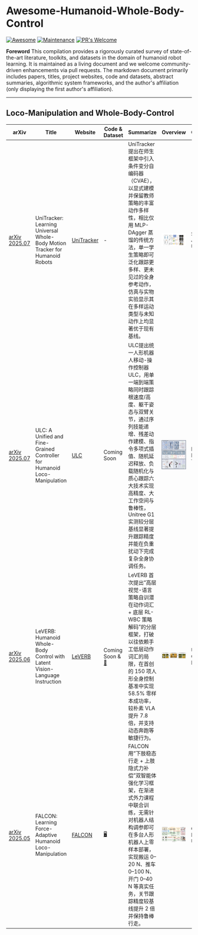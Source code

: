 # Awesome-Humanoid-Whole-Body-Control
[![Awesome](https://cdn.rawgit.com/sindresorhus/awesome/d7305f38d29fed78fa85652e3a63e154dd8e8829/media/badge.svg)](https://github.com/sindresorhus/awesome) [![Maintenance](https://img.shields.io/badge/Maintained%3F-yes-green.svg)](https://GitHub.com/Naereen/StrapDown.js/graphs/commit-activity) [![PR's Welcome](https://img.shields.io/badge/PRs-welcome-brightgreen.svg?style=flat)](http://makeapullrequest.com)

**Foreword**
This compilation provides a rigorously curated survey of state-of-the-art literature, toolkits, and datasets in the domain of humanoid robot learning. It is maintained as a living document and we welcome community-driven enhancements via pull requests. The markdown document primarily includes papers, titles, project websites, code and datasets, abstract summaries, algorithmic system frameworks, and the author's affiliation (only displaying the first author's affiliation).

---

## Loco-Manipulation and Whole-Body-Control


|   arXiv   |   Title   |   Website |   Code & Dataset    |   Summarize   |   Overview   | Organization |
| --------- | --------- | --------- | --------- | ------------- | --------- | --------- |
| [arXiv 2025.07](https://arxiv.org/abs/2507.07356) | UniTracker: Learning Universal Whole-Body Motion Tracker for Humanoid Robots             | [UniTracker](https://yinkangning0124.github.io/Humanoid-UniTracker/) | - | UniTracker提出在师生框架中引入条件变分自编码器（CVAE），以显式建模并保留教师策略的丰富动作多样性，相比仅用 MLP-DAgger 蒸馏的传统方法，单一学生策略即可泛化跟踪更多样、更未见过的全身参考动作，仿真与实物实验显示其在多样运动类型与未知动作上均显著优于现有基线。 | ![UniTracker](./Assets/images/UniTracker.png) | Shanghai Jiao Tong University |
| [arXiv 2025.07](https://arxiv.org/abs/2507.06905) | ULC: A Unified and Fine-Grained Controller for Humanoid Loco-Manipulation | [ULC](https://ulc-humanoid.github.io) | Coming Soon| ULC提出统一人形机器人移动-操作控制器 ULC，用单一端到端策略同时跟踪根速度/高度、躯干姿态与双臂关节，通过序列技能递增、残差动作建模、指令多项式插值、随机延迟释放、负载随机化与质心跟踪六大技术实现高精度、大工作空间与鲁棒性，Unitree G1 实测较分层基线显著提升跟踪精度并能在负重扰动下完成复杂全身协调任务。 | ![ULC](./Assets/images/ULC.png) | Harbin Institute of Technology |
| [arXiv 2025.06](https://arxiv.org/abs/2506.13751) | LeVERB: Humanoid Whole-Body Control with Latent Vision-Language Instruction | [LeVERB](https://ember-lab-berkeley.github.io/LeVERB-Website/)   | Coming Soon & [🤗](https://huggingface.co/datasets/ember-lab-berkeley/LeVERB-Bench-Dataset) | LeVERB 首次提出“高层视觉-语言策略自训潜在动作词汇 + 底层 RL-WBC 策略解码”的分层框架，打破以往依赖手工低层动作词汇的局限，在首创的 150 项人形全身控制基准中实现 58.5% 零样本成功率，较朴素 VLA 提升 7.8 倍，并支持动态奔跑等敏捷行为。 | ![LeVERB](./Assets/images/LeVERB.png) | University of California Berkeley | 
| [arXiv 2025.05](https://arxiv.org/abs/2505.06776) | FALCON: Learning Force-Adaptive Humanoid Loco-Manipulation | [FALCON](https://lecar-lab.github.io/falcon-humanoid/) | [🖥️](https://github.com/LeCAR-Lab/FALCON/) | FALCON 用“下肢稳态行走 + 上肢隐式力补偿”双智能体强化学习框架，在渐进式外力课程中联合训练，无需针对机器人结构调参即可在多台人形机器人上零样本部署，实现搬运 0–20 N、推车 0–100 N、开门 0–40 N 等真实任务，关节跟踪精度较基线提升 2 倍并保持鲁棒行走。 | ![FALCON](./Assets/images/FALCON.png) | Carnegie Mellon University |
